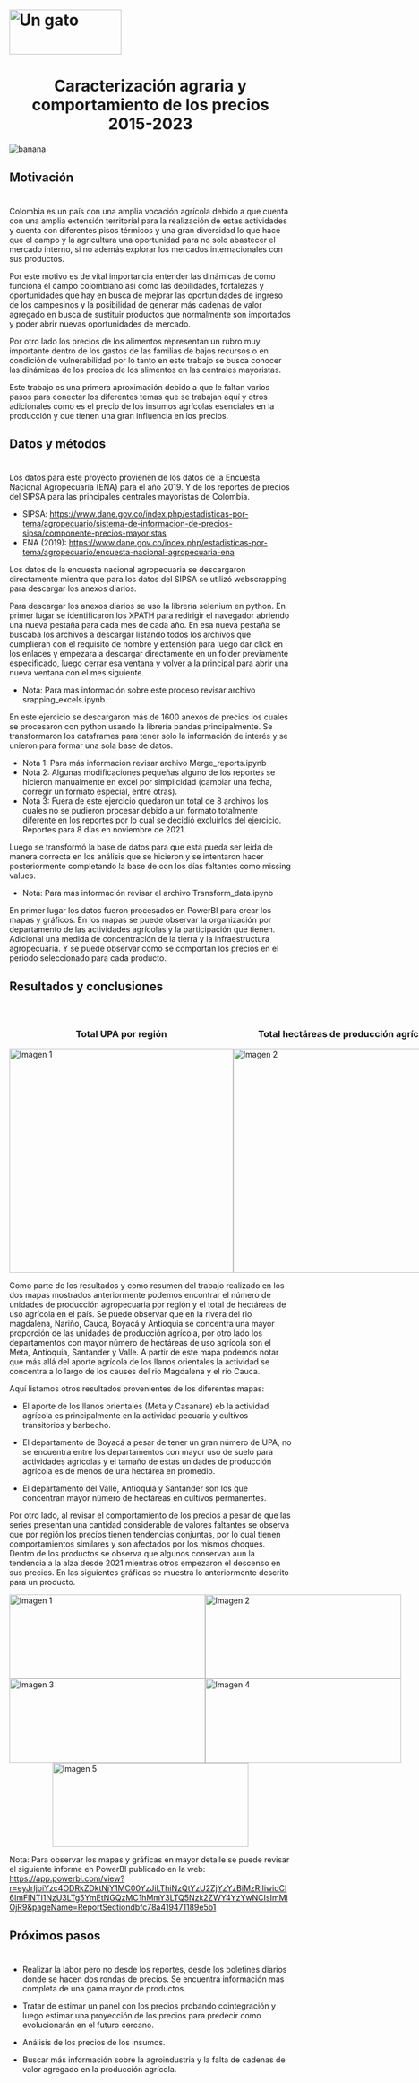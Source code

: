 <h1>
  <img src="IMG/UR-Logo.png" alt="Un gato" width="200" height="80">
</h1>
<h1 style="text-align: center;">Caracterización agraria y comportamiento de los precios 2015-2023</h1>

![banana](IMG/php1V2ilv_Banana_plantation.jpg)

## Motivación
<h1>
</h1>
Colombia es un país con una amplia vocación agrícola debido a que cuenta con una amplia extensión territorial para la realización de estas actividades y cuenta con diferentes pisos térmicos y una gran diversidad lo que hace que el campo y la agricultura una oportunidad para no solo abastecer el mercado interno, si no además explorar los mercados internacionales con sus productos. 

Por este motivo es de vital importancia entender las dinámicas de como funciona el campo colombiano asi como las debilidades, fortalezas y oportunidades que hay en busca de mejorar las oportunidades de ingreso de los campesinos y la posibilidad de generar más cadenas de valor agregado en busca de sustituir productos que normalmente son importados y poder abrir nuevas oportunidades de mercado. 

Por otro lado los precios de los alimentos representan un rubro muy importante dentro de los gastos de las familias de bajos recursos o en condición de vulnerabilidad por lo tanto en este trabajo se busca conocer las dinámicas de los precios de los alimentos en las centrales mayoristas. 

Este trabajo es una primera aproximación debido a que le faltan varios pasos para conectar los diferentes temas que se trabajan aquí y otros adicionales como es el precio de los insumos agrícolas esenciales en la producción y que tienen una gran influencia en los precios.
## Datos y métodos
<h1>
</h1>

Los datos para este proyecto provienen de los datos de la Encuesta Nacional Agropecuaria (ENA) para el año 2019. Y de los reportes de precios del SIPSA para las principales centrales mayoristas de Colombia.

+ SIPSA: <https://www.dane.gov.co/index.php/estadisticas-por-tema/agropecuario/sistema-de-informacion-de-precios-sipsa/componente-precios-mayoristas>
+ ENA (2019): <https://www.dane.gov.co/index.php/estadisticas-por-tema/agropecuario/encuesta-nacional-agropecuaria-ena>

Los datos de la encuesta nacional agropecuaria se descargaron directamente mientra que para los datos del SIPSA se utilizó webscrapping para descargar los anexos diarios.

Para descargar los anexos diarios se uso la librería selenium en python. En primer lugar se identificaron los XPATH para redirigir el navegador abriendo una nueva pestaña para cada mes de cada año. En esa nueva pestaña se buscaba los archivos a descargar listando todos los archivos que cumplieran con el requisito de nombre y extensión para luego dar click en los enlaces y empezara a descargar directamente en un folder previamente especificado, luego cerrar esa ventana y volver a la principal para abrir una nueva ventana con el mes siguiente.

+ Nota: Para más información sobre este proceso revisar archivo srapping_excels.ipynb.

En este ejercicio se descargaron más de 1600 anexos de precios los cuales se procesaron con python usando la librería pandas principalmente. Se transformaron los dataframes para tener solo la información de interés y se unieron para formar una sola base de datos.

+ Nota 1: Para más información revisar archivo Merge_reports.ipynb
+ Nota 2: Algunas modificaciones pequeñas alguno de los reportes se hicieron manualmente en excel por simplicidad (cambiar una fecha, corregir un formato especial, entre otras).
+ Nota 3: Fuera de este ejercicio quedaron un total de 8 archivos los cuales no se pudieron procesar debido a un formato totalmente diferente en los reportes por lo cual se decidió excluirlos del ejercicio. Reportes para 8 días en noviembre de 2021.

Luego se transformó la base de datos para que esta pueda ser leída de manera correcta en los análisis que se hicieron y se intentaron hacer posteriormente completando la base de con los días faltantes como missing values.

+ Nota: Para más información revisar el archivo Transform_data.ipynb

En primer lugar los datos fueron procesados en PowerBI para crear los mapas y gráficos. En los mapas se puede observar la organización por departamento de las actividades agrícolas y la participación que tienen. Adicional una medida de concentración de la tierra y la infraestructura agropecuaria. Y se puede observar como se comportan los precios en el periodo seleccionado para cada producto.

## Resultados y conclusiones
<h1>
</h1>

<div style="display: flex; justify-content: space-around;">
  <div>
    <h3 style="text-align: center;">Total UPA por región</h3>
    <img src="IMG/UPAAAAA.png" alt="Imagen 1" width="400" height="400">
  </div>
  <div>
    <h3 style="text-align: center;">Total hectáreas de producción agrícola</h3>
    <img src="IMG/total_hectareas.png" alt="Imagen 2" width="400" height="400">
  </div>
</div>

Como parte de los resultados y como resumen del trabajo realizado en los dos mapas mostrados anteriormente podemos encontrar el número de unidades de producción agropecuaria por región y el total de hectáreas de uso agrícola en el país. Se puede observar que en la rivera del rio magdalena, Nariño, Cauca, Boyacá y Antioquia se concentra una mayor proporción de las unidades de producción agrícola, por otro lado los departamentos con mayor número de hectáreas de uso agrícola son el Meta, Antioquia, Santander y Valle. A partir de este mapa podemos notar que más allá del aporte agrícola de los llanos orientales la actividad se concentra a lo largo de los causes del rio Magdalena y el rio Cauca. 

Aquí listamos otros resultados provenientes de los diferentes mapas: 

+ El aporte de los llanos orientales (Meta y Casanare) eb la actividad agrícola es principalmente en la actividad pecuaria y cultivos transitorios y barbecho. 

+ El departamento de Boyacá a pesar de tener un gran número de UPA, no se encuentra entre los departamentos con mayor uso de suelo para actividades agrícolas y el tamaño de estas unidades de producción agrícola es de menos de una hectárea en promedio. 

+ El departamento del Valle, Antioquia y Santander son los que concentran mayor número de hectáreas en cultivos permanentes. 


Por otro lado, al revisar el comportamiento de los precios a pesar de que las series presentan una cantidad considerable de valores faltantes se observa que por región los precios tienen tendencias conjuntas, por lo cual tienen comportamientos similares y son afectados por los  mismos choques. Dentro de los productos se observa que algunos conservan aun la tendencia a la alza desde 2021 mientras otros empezaron el descenso en sus precios. En las siguientes gráficas se muestra lo anteriormente descrito para un producto. 

<div style="display: flex; justify-content: space-around;">
  <img src="IMG/Caribe.png" alt="Imagen 1" width="350" height="150">
  <img src="IMG/Pacifico.png" alt="Imagen 2" width="350" height="150">
</div>
<div style="display: flex; justify-content: space-around;">
  <img src="IMG/Antioquia.png" alt="Imagen 3" width="350" height="150">
  <img src="IMG/central.png" alt="Imagen 4" width="350" height="150">
</div>
<div style="display: flex; justify-content: center;">
  <img src="IMG/santanderes.png" alt="Imagen 5" width="350" height="150">
</div>


Nota: Para observar los mapas y gráficas en mayor detalle se puede revisar el siguiente informe en PowerBI publicado en la web: https://app.powerbi.com/view?r=eyJrIjoiYzc4ODRkZDktNjY1MC00YzJiLThiNzQtYzU2ZjYzYzBiMzRlIiwidCI6ImFlNTI1NzU3LTg5YmEtNGQzMC1hMmY3LTQ5Nzk2ZWY4YzYwNCIsImMiOjR9&pageName=ReportSectiondbfc78a419471189e5b1

## Próximos pasos
<h1>
</h1>

+ Realizar la labor pero no desde los reportes, desde los boletines diarios donde se hacen dos rondas de precios. Se encuentra información más completa de una gama mayor de productos. 

+ Tratar de estimar un panel con los precios probando cointegración y luego estimar una proyección de los precios para predecir como evolucionarán en el futuro cercano.

+ Análisis de los precios de los insumos.

+ Buscar más información sobre la agroindustria y la falta de cadenas de valor agregado en la producción agrícola.

